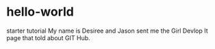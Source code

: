 # hello-world
starter tutorial
My name is Desiree and Jason sent me the Girl Devlop It page that told about GIT Hub.

